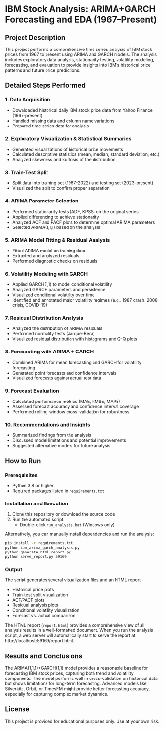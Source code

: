 # IBM Stock Analysis: ARIMA+GARCH Forecasting and EDA (1967–Present)

## Project Description
This project performs a comprehensive time series analysis of IBM stock prices from 1967 to present using ARIMA and GARCH models. The analysis includes exploratory data analysis, stationarity testing, volatility modeling, forecasting, and evaluation to provide insights into IBM's historical price patterns and future price predictions.

## Detailed Steps Performed

### 1. Data Acquisition
- Downloaded historical daily IBM stock price data from Yahoo Finance (1967-present)
- Handled missing data and column name variations
- Prepared time series data for analysis

### 2. Exploratory Visualization & Statistical Summaries
- Generated visualizations of historical price movements
- Calculated descriptive statistics (mean, median, standard deviation, etc.)
- Analyzed skewness and kurtosis of the distribution

### 3. Train-Test Split
- Split data into training set (1967-2022) and testing set (2023-present)
- Visualized the split to confirm proper separation

### 4. ARIMA Parameter Selection
- Performed stationarity tests (ADF, KPSS) on the original series
- Applied differencing to achieve stationarity
- Analyzed ACF and PACF plots to determine optimal ARIMA parameters
- Selected ARIMA(1,1,1) based on the analysis

### 5. ARIMA Model Fitting & Residual Analysis
- Fitted ARIMA model on training data
- Extracted and analyzed residuals
- Performed diagnostic checks on residuals

### 6. Volatility Modeling with GARCH
- Applied GARCH(1,1) to model conditional volatility
- Analyzed GARCH parameters and persistence
- Visualized conditional volatility over time
- Identified and annotated major volatility regimes (e.g., 1987 crash, 2008 crisis, COVID-19)

### 7. Residual Distribution Analysis
- Analyzed the distribution of ARIMA residuals
- Performed normality tests (Jarque-Bera)
- Visualized residual distribution with histograms and Q-Q plots

### 8. Forecasting with ARIMA + GARCH
- Combined ARIMA for mean forecasting and GARCH for volatility forecasting
- Generated point forecasts and confidence intervals
- Visualized forecasts against actual test data

### 9. Forecast Evaluation
- Calculated performance metrics (MAE, RMSE, MAPE)
- Assessed forecast accuracy and confidence interval coverage
- Performed rolling-window cross-validation for robustness

### 10. Recommendations and Insights
- Summarized findings from the analysis
- Discussed model limitations and potential improvements
- Suggested alternative models for future analysis

## How to Run

### Prerequisites
- Python 3.8 or higher
- Required packages listed in `requirements.txt`

### Installation and Execution
1. Clone this repository or download the source code
2. Run the automated script:
   - Double-click `run_analysis.bat` (Windows only)

Alternatively, you can manually install dependencies and run the analysis:
```bash
pip install -r requirements.txt
python ibm_arima_garch_analysis.py
python generate_html_report.py
python serve_report.py 59169
```

### Output
The script generates several visualization files and an HTML report:
- Historical price plots
- Train-test split visualization
- ACF/PACF plots
- Residual analysis plots
- Conditional volatility visualization
- Forecast vs. actual comparison

The HTML report (`report.html`) provides a comprehensive view of all analysis results in a well-formatted document. When you run the analysis script, a web server will automatically start to serve the report at http://localhost:59169/report.html.

## Results and Conclusions
The ARIMA(1,1,1)+GARCH(1,1) model provides a reasonable baseline for forecasting IBM stock prices, capturing both trend and volatility components. The model performs well in cross-validation on historical data but shows limitations for long-term forecasting. Advanced models like Silverkite, Orbit, or TimesFM might provide better forecasting accuracy, especially for capturing complex market dynamics.

## License
This project is provided for educational purposes only. Use at your own risk.